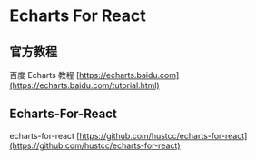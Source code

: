 # Echarts For React

## 官方教程

百度 Echarts 教程 [https://echarts.baidu.com](https://echarts.baidu.com/tutorial.html)

## Echarts-For-React

echarts-for-react [https://github.com/hustcc/echarts-for-react](https://github.com/hustcc/echarts-for-react)